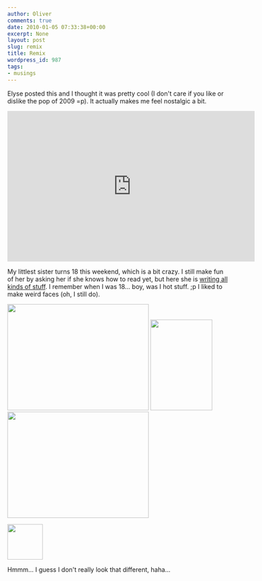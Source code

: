 ```yaml
---
author: Oliver
comments: true
date: 2010-01-05 07:33:38+00:00
excerpt: None
layout: post
slug: remix
title: Remix
wordpress_id: 987
tags:
- musings
---
```


Elyse posted this and I thought it was pretty cool (I don't care if you like or dislike the pop of 2009 =p).  It actually makes me feel nostalgic a bit.

<object width="560" height="340"><param name="movie" value="http://www.youtube.com/v/5VT94Mvur-U&hl=en_US&fs=1&"></param><param name="allowFullScreen" value="true"></param><param name="allowscriptaccess" value="always"></param><embed src="http://www.youtube.com/v/5VT94Mvur-U&hl=en_US&fs=1&" type="application/x-shockwave-flash" allowscriptaccess="always" allowfullscreen="true" width="560" height="340"></embed></object>

My littlest sister turns 18 this weekend, which is a bit crazy.  I still make fun of her by asking her if she knows how to read yet, but here she is <a href="http://theoster.tumblr.com/">writing all kinds of stuff</a>.  I remember when I was 18... boy, was I hot stuff. ;p  I liked to make weird faces (oh, I still do).

<img alt="" src="http://www.oliverweb.com/pics/college/moreut/images/IM000866.jpg" title="18 Oliver 1" class="alignnone" width="320" height="240" />

<img alt="" src="http://www.oliverweb.com/pics/college/lala/images/IM000051.jpg" title="18 Oliver 2" class="alignnone" width="140" height="205" />

<img alt="" src="http://www.oliverweb.com/pics/college/weird/images/IM000074.jpg" title="Old Oliver 3" class="alignnone" width="320" height="240" />

<a href="http://www.owiber.com/?attachment_id=988" rel="attachment wp-att-988"><img src="http://www.owiber.com/wp-content/uploads/2010/01/Photo-on-2010-01-05-at-01.22-2-80x80.jpg" alt="" title="Photo on 2010-01-05 at 01.22 #2" width="80" height="80" class="alignnone size-thumbnail wp-image-988" /></a>

Hmmm... I guess I don't really look that different, haha...